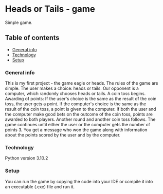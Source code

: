 # Heads or Tails - game
Simple game.

## Table of contents
* [General info](#general-info)
* [Technology](#technology)
* [Setup](#setup)

### General info
This is my first project - the game eagle or heads.
The rules of the game are simple.
The user makes a choice: heads or tails.
Our opponent is a computer, which randomly chooses heads or tails. 
A coin toss begins.
Awarding of points:
If the user's choice is the same as the result of the coin toss, the user gets a point. 
If the computer's choice is the same as the result of the coin toss, a point is given to the computer.
If both the user and the computer make good bets on the outcome of the coin toss, points are awarded to both players.
Another round and another coin toss follows.
The game continues until either the user or the computer gets the number of points 3.
You get a message who won the game along with information about the points scored by the user and by the computer.

### Technology
Python version 3.10.2

### Setup
You can run the game by copying the code into your IDE or compile it into an executable (.exe) file and run it.
